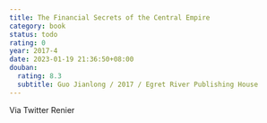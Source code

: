 ```yaml
---
title: The Financial Secrets of the Central Empire
category: book
status: todo
rating: 0
year: 2017-4
date: 2023-01-19 21:36:50+08:00
douban:
  rating: 8.3
  subtitle: Guo Jianlong / 2017 / Egret River Publishing House
---
```


Via Twitter Renier
